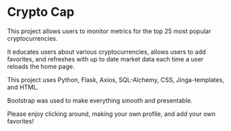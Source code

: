 
# Crypto Cap

This project allows users to monitor metrics for the top 25 most popular cryptocurrencies.

It educates users about various cryptocurrencies, allows users to add favorites, and refreshes with up to date market data each time a user reloads the home page. 

This project uses Python, Flask, Axios, SQL-Alchemy, CSS, Jinga-templates, and HTML. 

Bootstrap was used to make everything smooth and presentable. 

Please enjoy clicking around, making your own profile, and add your own favorites!
